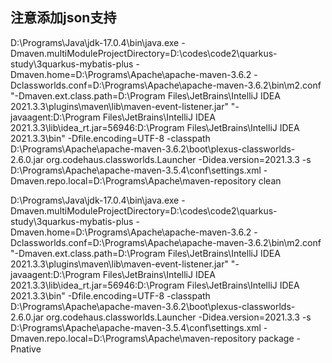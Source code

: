 ## 注意添加json支持



D:\Programs\Java\jdk-17.0.4\bin\java.exe -Dmaven.multiModuleProjectDirectory=D:\codes\code2\quarkus-study\3quarkus-mybatis-plus -Dmaven.home=D:\Programs\Apache\apache-maven-3.6.2 -Dclassworlds.conf=D:\Programs\Apache\apache-maven-3.6.2\bin\m2.conf "-Dmaven.ext.class.path=D:\Program Files\JetBrains\IntelliJ IDEA 2021.3.3\plugins\maven\lib\maven-event-listener.jar" "-javaagent:D:\Program Files\JetBrains\IntelliJ IDEA 2021.3.3\lib\idea_rt.jar=56946:D:\Program Files\JetBrains\IntelliJ IDEA 2021.3.3\bin" -Dfile.encoding=UTF-8 -classpath D:\Programs\Apache\apache-maven-3.6.2\boot\plexus-classworlds-2.6.0.jar org.codehaus.classworlds.Launcher -Didea.version=2021.3.3 -s D:\Programs\Apache\apache-maven-3.5.4\conf\settings.xml -Dmaven.repo.local=D:\Programs\Apache\maven-repository clean

D:\Programs\Java\jdk-17.0.4\bin\java.exe -Dmaven.multiModuleProjectDirectory=D:\codes\code2\quarkus-study\3quarkus-mybatis-plus -Dmaven.home=D:\Programs\Apache\apache-maven-3.6.2 -Dclassworlds.conf=D:\Programs\Apache\apache-maven-3.6.2\bin\m2.conf "-Dmaven.ext.class.path=D:\Program Files\JetBrains\IntelliJ IDEA 2021.3.3\plugins\maven\lib\maven-event-listener.jar" "-javaagent:D:\Program Files\JetBrains\IntelliJ IDEA 2021.3.3\lib\idea_rt.jar=56946:D:\Program Files\JetBrains\IntelliJ IDEA 2021.3.3\bin" -Dfile.encoding=UTF-8 -classpath D:\Programs\Apache\apache-maven-3.6.2\boot\plexus-classworlds-2.6.0.jar org.codehaus.classworlds.Launcher -Didea.version=2021.3.3 -s D:\Programs\Apache\apache-maven-3.5.4\conf\settings.xml -Dmaven.repo.local=D:\Programs\Apache\maven-repository package -Pnative
